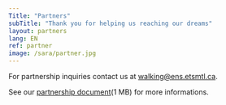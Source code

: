 ```yaml
---
Title: "Partners"
subTitle: "Thank you for helping us reaching our dreams"
layout: partners
lang: EN
ref: partner
image: /sara/partner.jpg
---
```


For partnership inquiries contact us at [walking@ens.etsmtl.ca](mailto:walking@ens.etsmtl.ca).

See our [partnership document](https://wcdn.walkingmachine.ca/documents/Walking_Machine_Partnership.pdf)(1 MB) for more informations.

